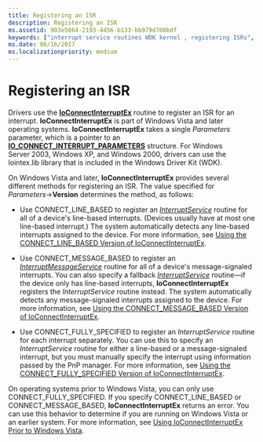 ```yaml
---
title: Registering an ISR
description: Registering an ISR
ms.assetid: 903e5664-2193-4456-b133-bb979d700bdf
keywords: ["interrupt service routines WDK kernel , registering ISRs", "interrupt objects WDK kernel , registering ISRs", "ISRs WDK kernel , registering ISRs", "registering ISRs WDK kernel"]
ms.date: 06/16/2017
ms.localizationpriority: medium
---
```


# Registering an ISR


Drivers use the [**IoConnectInterruptEx**](https://docs.microsoft.com/windows-hardware/drivers/ddi/wdm/nf-wdm-ioconnectinterruptex) routine to register an ISR for an interrupt. **IoConnectInterruptEx** is part of Windows Vista and later operating systems. **IoConnectInterruptEx** takes a single *Parameters* parameter, which is a pointer to an [**IO\_CONNECT\_INTERRUPT\_PARAMETERS**](https://docs.microsoft.com/windows-hardware/drivers/ddi/wdm/ns-wdm-_io_connect_interrupt_parameters) structure. For Windows Server 2003, Windows XP, and Windows 2000, drivers can use the Iointex.lib library that is included in the Windows Driver Kit (WDK).

On Windows Vista and later, **IoConnectInterruptEx** provides several different methods for registering an ISR. The value specified for *Parameters*-&gt;**Version** determines the method, as follows:

-   Use CONNECT\_LINE\_BASED to register an [*InterruptService*](https://docs.microsoft.com/windows-hardware/drivers/ddi/wdm/nc-wdm-kservice_routine) routine for all of a device's line-based interrupts. (Devices usually have at most one line-based interrupt.) The system automatically detects any line-based interrupts assigned to the device. For more information, see [Using the CONNECT\_LINE\_BASED Version of IoConnectInterruptEx](using-the-connect-line-based-version-of-ioconnectinterruptex.md).

-   Use CONNECT\_MESSAGE\_BASED to register an [*InterruptMessageService*](https://docs.microsoft.com/windows-hardware/drivers/ddi/wdm/nc-wdm-kmessage_service_routine) routine for all of a device's message-signaled interrupts. You can also specify a fallback [*InterruptService*](https://docs.microsoft.com/windows-hardware/drivers/ddi/wdm/nc-wdm-kservice_routine) routine—if the device only has line-based interrupts, **IoConnectInterruptEx** registers the *InterruptService* routine instead. The system automatically detects any message-signaled interrupts assigned to the device. For more information, see [Using the CONNECT\_MESSAGE\_BASED Version of IoConnectInterruptEx](using-the-connect-message-based-version-of-ioconnectinterruptex.md).

-   Use CONNECT\_FULLY\_SPECIFIED to register an *InterruptService* routine for each interrupt separately. You can use this to specify an *InterruptService* routine for either a line-based or a message-signaled interrupt, but you must manually specify the interrupt using information passed by the PnP manager. For more information, see [Using the CONNECT\_FULLY\_SPECIFIED Version of IoConnectInterruptEx](using-the-connect-fully-specified-version-of-ioconnectinterruptex.md).

On operating systems prior to Windows Vista, you can only use CONNECT\_FULLY\_SPECIFIED. If you specify CONNECT\_LINE\_BASED or CONNECT\_MESSAGE\_BASED, **IoConnectInterruptEx** returns an error. You can use this behavior to determine if you are running on Windows Vista or an earlier system. For more information, see [Using IoConnectInterruptEx Prior to Windows Vista](using-ioconnectinterruptex-prior-to-windows-vista.md).

 

 




